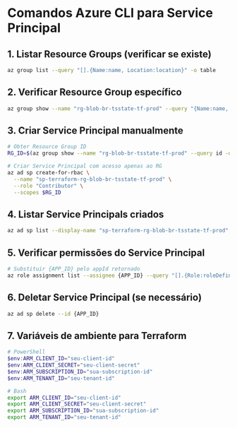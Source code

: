 # Comandos Azure CLI para Service Principal

## 1. Listar Resource Groups (verificar se existe)
```bash
az group list --query "[].{Name:name, Location:location}" -o table
```

## 2. Verificar Resource Group específico
```bash
az group show --name "rg-blob-br-tsstate-tf-prod" --query "{Name:name, Id:id, Location:location}" -o table
```

## 3. Criar Service Principal manualmente
```bash
# Obter Resource Group ID
RG_ID=$(az group show --name "rg-blob-br-tsstate-tf-prod" --query id -o tsv)

# Criar Service Principal com acesso apenas ao RG
az ad sp create-for-rbac \
  --name "sp-terraform-rg-blob-br-tsstate-tf-prod" \
  --role "Contributor" \
  --scopes $RG_ID
```

## 4. Listar Service Principals criados
```bash
az ad sp list --display-name "sp-terraform-rg-blob-br-tsstate-tf-prod" --query "[].{DisplayName:displayName, AppId:appId}" -o table
```

## 5. Verificar permissões do Service Principal
```bash
# Substituir {APP_ID} pelo appId retornado
az role assignment list --assignee {APP_ID} --query "[].{Role:roleDefinitionName, Scope:scope}" -o table
```

## 6. Deletar Service Principal (se necessário)
```bash
az ad sp delete --id {APP_ID}
```

## 7. Variáveis de ambiente para Terraform
```powershell
# PowerShell
$env:ARM_CLIENT_ID="seu-client-id"
$env:ARM_CLIENT_SECRET="seu-client-secret"  
$env:ARM_SUBSCRIPTION_ID="sua-subscription-id"
$env:ARM_TENANT_ID="seu-tenant-id"
```

```bash
# Bash
export ARM_CLIENT_ID="seu-client-id"
export ARM_CLIENT_SECRET="seu-client-secret"
export ARM_SUBSCRIPTION_ID="sua-subscription-id"
export ARM_TENANT_ID="seu-tenant-id"
```